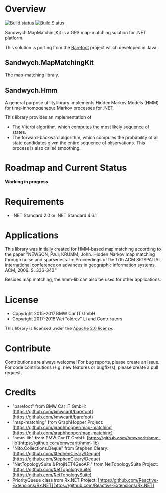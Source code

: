 # Overview

[![Build status](https://ci.appveyor.com/api/projects/status/oh77641k0s78g4b2/branch/master?svg=true)](https://ci.appveyor.com/project/oldrev/mapmatchingkit/branch/master)
[![Build Status](https://travis-ci.org/oldrev/mapmatchingkit.svg?branch=master)](https://travis-ci.org/oldrev/mapmatchingkit)

Sandwych.MapMatchingKit is a GPS map-matching solution for .NET platform.

This solution is porting from the [Barefoot](https://github.com/bmwcarit/barefoot) project which developed in Java.

## Sandwych.MapMatchingKit

The map-matching library.

## Sandwych.Hmm

A general purpose utility library implements Hidden Markov Models (HMM) for time-inhomogeneous Markov processes for .NET.

This library provides an implementation of

* The Viterbi algorithm, which computes the most likely sequence of states.
* The forward-backward algorithm, which computes the probability of all state candidates given the entire sequence of observations. This process is also called smoothing.

# Roadmap and Current Status

**Working in progress.**

# Requirements

* .NET Standard 2.0 or .NET Standard 4.6.1

# Applications

This library was initially created for HMM-based map matching according to the paper
"NEWSON, Paul; KRUMM, John. Hidden Markov map matching through noise and sparseness.
In: Proceedings of the 17th ACM SIGSPATIAL international conference on advances in geographic
information systems. ACM, 2009. S. 336-343."

Besides map matching, the hmm-lib can also be used for other applications.

# License

* Copyright 2015-2017 BMW Car IT GmbH
* Copyright 2017-2018 Wei "oldrev" Li and Contributors

This library is licensed under the [Apache 2.0 license](http://www.apache.org/licenses/LICENSE-2.0.html).

# Contribute

Contributions are always welcome! For bug reports, please create an issue. 
For code contributions (e.g. new features or bugfixes), please create a pull request.

# Credits

* "barefoot" from BMW Car IT GmbH: [https://github.com/bmwcarit/barefoot](https://github.com/bmwcarit/barefoot)
* "map-matching" from GraphHopper Project: [https://github.com/graphhopper/map-matching](https://github.com/graphhopper/map-matching)
* "hmm-lib" from BMW Car IT GmbH: [https://github.com/bmwcarit/hmm-lib](https://github.com/bmwcarit/hmm-lib)
* "Nito.Collections.Deque" from Stephen Cleary: [https://github.com/StephenCleary/Deque](https://github.com/StephenCleary/Deque)
* "NetTopologySuite & ProjNET4GeoAPI" from NetTopologySuite Project: [https://github.com/NetTopologySuite](https://github.com/NetTopologySuite)
* PriorityQueue class from Rx.NET Project: [https://github.com/Reactive-Extensions/Rx.NET](https://github.com/Reactive-Extensions/Rx.NET)
